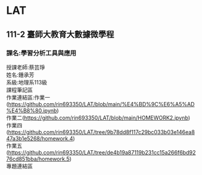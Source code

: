 # LAT
## 111-2 臺師大教育大數據微學程  
### 課名:學習分析工具與應用  
授課老師:蔡芸琤  
姓名:鍾承芳  
系級:地理系113級  
課程筆記區  
作業連結區:作業一(https://github.com/rin693350/LAT/blob/main/%E4%BD%9C%E6%A5%AD%E4%B8%80.ipynb)  
作業二(https://github.com/rin693350/LAT/blob/main/HOMEWORK2.ipynb)  
作業四(https://github.com/rin693350/LAT/tree/9b78dd8f117c29bc033b03e146ea847a3b1e5268/homework.4)  
作業五(https://github.com/rin693350/LAT/tree/de4b19a87119b231cc15a266f6bd9276cd851bba/homework.5)  
專題連結區
